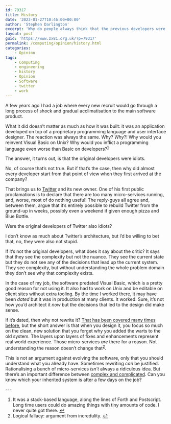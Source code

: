 ```yaml
---
id: 79317
title: History
date: '2023-01-27T10:46:00+00:00'
author: 'Stephen Darlington'
excerpt: 'Why do people always think that the previous developers were stupid?'
layout: post
guid: 'https://www.zx81.org.uk/?p=79317'
permalink: /computing/opinion/history.html
categories:
    - Opinion
tags:
    - Computing
    - engineering
    - history
    - Opinion
    - Software
    - twitter
    - work
---
```


<span style="font-size: revert;">A few years ago I had a job where every new recruit would go through a long process of shock and gradual acclimatisation to the main software product.</span>

What it did doesn’t matter as much as how it was built: it was an application developed on top of a proprietary programming language and user interface designer. The reaction was always the same. Why? *Why*?! Why would you reinvent Visual Basic on Unix? Why would you inflict a programming language even worse than Basic on developers?<sup>[1](#fn1-26684 "see footnote")</sup>

The answer, it turns out, is that the original developers were idiots.

No, of course that’s not true. But if that’s the case, then why did almost every developer start from that point of view when they first arrived at the company?

That brings us to [Twitter](https://www.zx81.org.uk/computing/opinion/twitter.html) and its new owner. One of his first public proclamations is to declare that there are too many micro-services running, and, worse, most of do nothing useful! The reply-guys all agree and, between them, argue that it’s entirely possible to rebuild Twitter from the ground-up in weeks, possibly even a weekend if given enough pizza and Blue Bottle.

Were the original developers of Twitter also idiots?

I don’t know as much about Twitter’s architecture, but I’d be willing to bet that, no, they were also not stupid.

If it’s not the original developers, what does it say about the critic? It says that they see the complexity but not the nuance. They see the current state but they do not see any of the decisions that lead up the current system. They see complexity, but without understanding the whole problem domain they don’t see why that complexity exists.

In the case of my job, the software predated Visual Basic, which is a pretty good reason for not using it. It also had to work on Unix and be editable on client sites without extra tooling. By the time I worked there, it may have been *dated* but it was in production at many clients. It worked. Sure, it’s not how you’d architect it *now* but the decisions that led to the design did make sense.

If it’s dated, then why not rewrite it? [That has been covered many times before](https://www.joelonsoftware.com/2000/04/06/things-you-should-never-do-part-i/), but the short answer is that when you design it, you focus so much on the clean, new solution that you forget why you added the warts to the old system. The layers upon layers of fixes and enhancements represent real world experience. Those micro-services *are* there for a reason. Not understanding the reason doesn’t change that<sup>[2](#fn2-26684 "see footnote")</sup>.

This is not an argument against evolving the software, only that you should understand what you already have. Sometimes rewriting *can* be justified. Rationalising a bunch of micro-services *isn’t* always a ridiculous idea. But there’s an important difference between [complex and complicated](https://deprogrammaticaipsum.com/complex-vs-complicated/). Can you know which your inherited system is after a few days on the job?

<div class="footnotes">---

1. It was a stack-based language, along the lines of Forth and Postscript. Long time users could do amazing things with tiny amounts of code. I never quite got there. [↩︎](#fnr1-26684 "return to article")
2. Logical fallacy: argument from incredulity. [↩︎](#fnr2-26684 "return to article")

</div>
